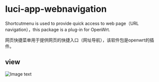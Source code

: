 # luci-app-webnavigation
 Shortcutmenu is used to provide quick access to web page（URL navigation），this package is a plug-in for OpenWrt.
 
网页快捷菜单用于提供网页的快捷入口（网址导航），该软件包是openwrt的插件。

## view
  ![Image text](https://raw.githubusercontent.com/doushang/luci-app-shortcutmenu/master/views/view1.jpg)
